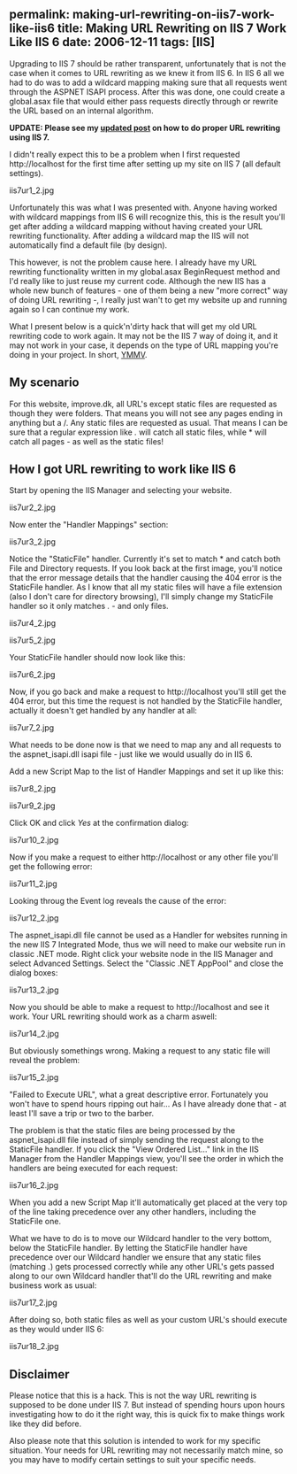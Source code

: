 permalink: making-url-rewriting-on-iis7-work-like-iis6
title: Making URL Rewriting on IIS 7 Work Like IIS 6
date: 2006-12-11
tags: [IIS]
---
Upgrading to IIS 7 should be rather transparent, unfortunately that is not the case when it comes to URL rewriting as we knew it from IIS 6. In IIS 6 all we had to do was to add a wildcard mapping making sure that all requests went through the ASPNET ISAPI process. After this was done, one could create a global.asax file that would either pass requests directly through or rewrite the URL based on an internal algorithm.

<!-- more -->

**UPDATE: Please see my [updated post](http://improve.dk/archive/2009/10/14/how-to-do-url-rewriting-on-iis-7-properly.aspx) on how to do proper URL rewriting using IIS 7.**

I didn't really expect this to be a problem when I first requested http://localhost for the first time after setting up my site on IIS 7 (all default settings).

iis7ur1_2.jpg

Unfortunately this was what I was presented with. Anyone having worked with wildcard mappings from IIS 6 will recognize this, this is the result you'll get after adding a wildcard mapping without having created your URL rewriting functionality. After adding a wildcard map the IIS will not automatically find a default file (by design).

This however, is not the problem cause here. I already have my URL rewriting functionality written in my global.asax BeginRequest method and I'd really like to just reuse my current code. Although the new IIS has a whole new bunch of features - one of them being a new "more correct" way of doing URL rewriting -, I really just wan't to get my website up and running again so I can continue my work.

What I present below is a quick'n'dirty hack that will get my old URL rewriting code to work again. It may not be the IIS 7 way of doing it, and it may not work in your case, it depends on the type of URL mapping you're doing in your project. In short, [YMMV](http://en.wikipedia.org/wiki/Your_mileage_may_vary).

## My scenario

For this website, improve.dk, all URL's except static files are requested as though they were folders. That means you will not see any pages ending in anything but a /. Any static files are requested as usual. That means I can be sure that a regular expression like *.* will catch all static files, while * will catch all pages - as well as the static files!

## How I got URL rewriting to work like IIS 6

Start by opening the IIS Manager and selecting your website.

iis7ur2_2.jpg

Now enter the "Handler Mappings" section:

iis7ur3_2.jpg

Notice the "StaticFile" handler. Currently it's set to match * and catch both File and Directory requests. If you look back at the first image, you'll notice that the error message details that the handler causing the 404 error is the StaticFile handler. As I know that all my static files will have a file extension (also I don't care for directory browsing), I'll simply change my StaticFile handler so it only matches *.* - and only files.

iis7ur4_2.jpg

iis7ur5_2.jpg

Your StaticFile handler should now look like this:

iis7ur6_2.jpg

Now, if you go back and make a request to http://localhost you'll still get the 404 error, but this time the request is not handled by the StaticFile handler, actually it doesn't get handled by any handler at all:

iis7ur7_2.jpg

What needs to be done now is that we need to map any and all requests to the aspnet_isapi.dll isapi file - just like we would usually do in IIS 6.

Add a new Script Map to the list of Handler Mappings and set it up like this:

iis7ur8_2.jpg

iis7ur9_2.jpg

Click OK and click *Yes* at the confirmation dialog:

iis7ur10_2.jpg

Now if you make a request to either http://localhost or any other file you'll get the following error:

iis7ur11_2.jpg

Looking throug the Event log reveals the cause of the error:

iis7ur12_2.jpg

The aspnet_isapi.dll file cannot be used as a Handler for websites running in the new IIS 7 Integrated Mode, thus we will need to make our website run in classic .NET mode. Right click your website node in the IIS Manager and select Advanced Settings. Select the "Classic .NET AppPool" and close the dialog boxes:

iis7ur13_2.jpg

Now you should be able to make a request to http://localhost and see it work. Your URL rewriting should work as a charm aswell:

iis7ur14_2.jpg

But obviously somethings wrong. Making a request to any static file will reveal the problem:

iis7ur15_2.jpg

"Failed to Execute URL", what a great descriptive error. Fortunately you won't have to spend hours ripping out hair... As I have already done that - at least I'll save a trip or two to the barber.

The problem is that the static files are being processed by the aspnet_isapi.dll file instead of simply sending the request along to the StaticFile handler. If you click the "View Ordered List..." link in the IIS Manager from the Handler Mappings view, you'll see the order in which the handlers are being executed for each request:

iis7ur16_2.jpg

When you add a new Script Map it'll automatically get placed at the very top of the line taking precedence over any other handlers, including the StaticFile one.

What we have to do is to move our Wildcard handler to the very bottom, below the StaticFile handler. By letting the StaticFile handler have precedence over our Wildcard handler we ensure that any static files (matching *.*) gets processed correctly while any other URL's gets passed along to our own Wildcard handler that'll do the URL rewriting and make business work as usual:

iis7ur17_2.jpg

After doing so, both static files as well as your custom URL's should execute as they would under IIS 6:

iis7ur18_2.jpg

## Disclaimer

Please notice that this is a hack. This is not the way URL rewriting is supposed to be done under IIS 7. But instead of spending hours upon hours investigating how to do it the right way, this is quick fix to make things work like they did before.

Also please note that this solution is intended to work for my specific situation. Your needs for URL rewriting may not necessarily match mine, so you may have to modify certain settings to suit your specific needs.
